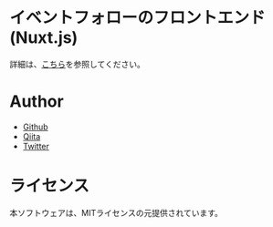 # イベントフォローのフロントエンド(Nuxt.js)

詳細は、[こちら](https://github.com/mh-mobile/event_follow/blob/develop/README.md)を参照してください。

# Author

* [Github](https://github.com/mh-mobile)
* [Qiita](https://qiita.com/mh_mobiler)
* [Twitter](https://twitter.com/mh_mobiler)

# ライセンス

本ソフトウェアは、MITライセンスの元提供されています。


